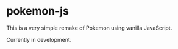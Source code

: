 # pokemon-js
This is a very simple remake of Pokemon using vanilla JavaScript.

Currently in development.
